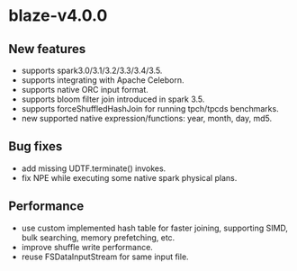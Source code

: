 # blaze-v4.0.0

## New features
* supports spark3.0/3.1/3.2/3.3/3.4/3.5.
* supports integrating with Apache Celeborn.
* supports native ORC input format.
* supports bloom filter join introduced in spark 3.5.
* supports forceShuffledHashJoin for running tpch/tpcds benchmarks.
* new supported native expression/functions: year, month, day, md5.

## Bug fixes
* add missing UDTF.terminate() invokes.
* fix NPE while executing some native spark physical plans.

## Performance
* use custom implemented hash table for faster joining, supporting SIMD, bulk searching, memory prefetching, etc.
* improve shuffle write performance.
* reuse FSDataInputStream for same input file.

